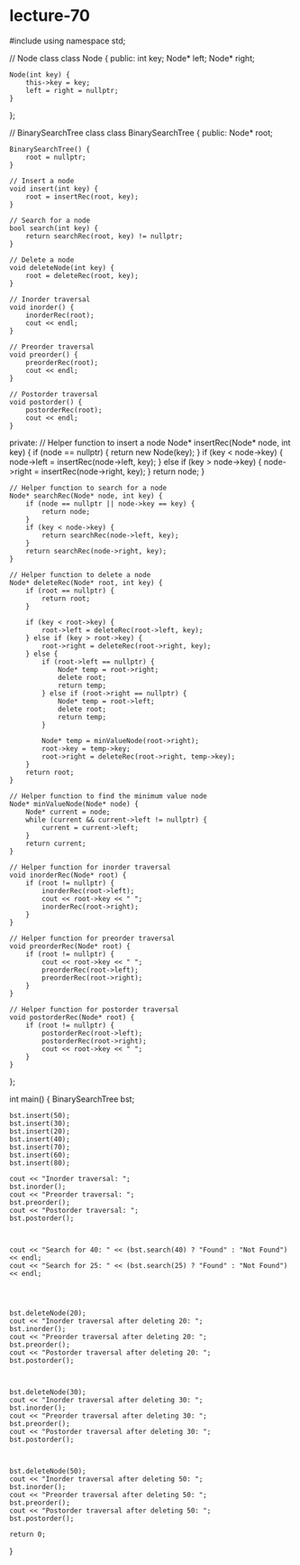 # lecture-70
#include <iostream>
using namespace std;

// Node class
class Node {
public:
    int key;
    Node* left;
    Node* right;

    Node(int key) {
        this->key = key;
        left = right = nullptr;
    }
};

// BinarySearchTree class
class BinarySearchTree {
public:
    Node* root;

    BinarySearchTree() {
        root = nullptr;
    }

    // Insert a node
    void insert(int key) {
        root = insertRec(root, key);
    }

    // Search for a node
    bool search(int key) {
        return searchRec(root, key) != nullptr;
    }

    // Delete a node
    void deleteNode(int key) {
        root = deleteRec(root, key);
    }

    // Inorder traversal
    void inorder() {
        inorderRec(root);
        cout << endl;
    }

    // Preorder traversal
    void preorder() {
        preorderRec(root);
        cout << endl;
    }

    // Postorder traversal
    void postorder() {
        postorderRec(root);
        cout << endl;
    }

private:
    // Helper function to insert a node
    Node* insertRec(Node* node, int key) {
        if (node == nullptr) {
            return new Node(key);
        }
        if (key < node->key) {
            node->left = insertRec(node->left, key);
        } else if (key > node->key) {
            node->right = insertRec(node->right, key);
        }
        return node;
    }

    // Helper function to search for a node
    Node* searchRec(Node* node, int key) {
        if (node == nullptr || node->key == key) {
            return node;
        }
        if (key < node->key) {
            return searchRec(node->left, key);
        }
        return searchRec(node->right, key);
    }

    // Helper function to delete a node
    Node* deleteRec(Node* root, int key) {
        if (root == nullptr) {
            return root;
        }

        if (key < root->key) {
            root->left = deleteRec(root->left, key);
        } else if (key > root->key) {
            root->right = deleteRec(root->right, key);
        } else {
            if (root->left == nullptr) {
                Node* temp = root->right;
                delete root;
                return temp;
            } else if (root->right == nullptr) {
                Node* temp = root->left;
                delete root;
                return temp;
            }

            Node* temp = minValueNode(root->right);
            root->key = temp->key;
            root->right = deleteRec(root->right, temp->key);
        }
        return root;
    }

    // Helper function to find the minimum value node
    Node* minValueNode(Node* node) {
        Node* current = node;
        while (current && current->left != nullptr) {
            current = current->left;
        }
        return current;
    }

    // Helper function for inorder traversal
    void inorderRec(Node* root) {
        if (root != nullptr) {
            inorderRec(root->left);
            cout << root->key << " ";
            inorderRec(root->right);
        }
    }

    // Helper function for preorder traversal
    void preorderRec(Node* root) {
        if (root != nullptr) {
            cout << root->key << " ";
            preorderRec(root->left);
            preorderRec(root->right);
        }
    }

    // Helper function for postorder traversal
    void postorderRec(Node* root) {
        if (root != nullptr) {
            postorderRec(root->left);
            postorderRec(root->right);
            cout << root->key << " ";
        }
    }
};

int main() {
    BinarySearchTree bst;

    bst.insert(50);
    bst.insert(30);
    bst.insert(20);
    bst.insert(40);
    bst.insert(70);
    bst.insert(60);
    bst.insert(80);

    cout << "Inorder traversal: ";
    bst.inorder();
    cout << "Preorder traversal: ";
    bst.preorder();
    cout << "Postorder traversal: ";
    bst.postorder();



    cout << "Search for 40: " << (bst.search(40) ? "Found" : "Not Found") << endl;
    cout << "Search for 25: " << (bst.search(25) ? "Found" : "Not Found") << endl;




    bst.deleteNode(20);
    cout << "Inorder traversal after deleting 20: ";
    bst.inorder();
    cout << "Preorder traversal after deleting 20: ";
    bst.preorder();
    cout << "Postorder traversal after deleting 20: ";
    bst.postorder();



    bst.deleteNode(30);
    cout << "Inorder traversal after deleting 30: ";
    bst.inorder();
    cout << "Preorder traversal after deleting 30: ";
    bst.preorder();
    cout << "Postorder traversal after deleting 30: ";
    bst.postorder();



    bst.deleteNode(50);
    cout << "Inorder traversal after deleting 50: ";
    bst.inorder();
    cout << "Preorder traversal after deleting 50: ";
    bst.preorder();
    cout << "Postorder traversal after deleting 50: ";
    bst.postorder();

    return 0;
}
